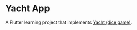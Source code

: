 # Yacht App

A Flutter learning project that implements [Yacht (dice game)](https://en.wikipedia.org/wiki/Yacht_(dice_game)).
